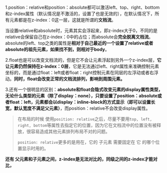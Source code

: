 1.position：relative和position：absolute都可以激活left、top、right、bottom和z-index属性（默认情况是不激活的，设置了也是无效的），在默认情况下，所有元素都是在z-index：0这一层，这就是所谓的**文档流**。

当设置relative和absolute时，元素其实会浮起来，即z-index大于0，不同的是relative会保留自己在z-index：0中的占位；而absolute会**完全脱离文档流**。absolute的left、top之类的属性是**相对于自己最近的一个设置了relative或者absolute的祖先元素，如果找不到，则相对于body**。

2.float也是可以改变文档流的，但是它不会让元素浮起到另外一个z-index层，**它让元素仍然保持在z-index：0层**，它是无法通过left、right属性来准确控制元素坐标的，而是通过float：left或者float：right控制元素在同层的左浮动或者右浮动。**同时，float会改变正常的文档流排列，影响到周围元素。**

3.还有一个很明显的区别：**absolute和float会隐式改变元素的display属性类型，无论什么类型的元素（除了display：none），只要设置了position：absolute或者float：left，元素都会以display：inline-block的方式显示（即可以设置长宽，默认宽度不满足父元素）**，而position：relative不会改变display属性。



> 在布局的时候 使用`position: relative`之后，尽量不要用`top, left, right, bottom`等属性去指定它的位置，因为它在文档流中的位置没有被释放，很容易造成其他元素排列布局不对的问题。
>
> `position: relative`更多的是用在，它的 子元素 需要固定在 它 的哪个位置显示时用的。

**还有 父元素和子元素之间，z-index是无法对比的，同级之间的z-index才能对比，**

